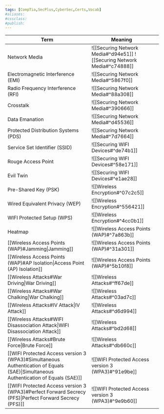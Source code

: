 ```yaml
---
tags: [CompTia,SecPlus,CyberSec,Certs,Vocab]
#aliases:
#cssclass:
#publish:
---
```


| Term                                                                                                                                | Meaning                                                                 |     |
| ----------------------------------------------------------------------------------------------------------------------------------- | ----------------------------------------------------------------------- | --- |
| Network Media                                                                                                                       | ![[Securing Network Media#^d94e51]] ![[Securing Network Media#^c74888]] |     |
| Electromagnetic Interference (EMI)                                                                                                  | ![[Securing Network Media#^5867f0]]                                     |     |
| Radio Frequency Interference (RFI)                                                                                                  | ![[Securing Network Media#^88a308]]                                     |     |
| Crosstalk                                                                                                                           | ![[Securing Network Media#^390666]]                                     |     |
| Data Emanation                                                                                                                      | ![[Securing Network Media#^d45536]]                                     |     |
| Protected Distribution Systems (PDS)                                                                                                | ![[Securing Network Media#^7d7664]]                                     |     |
| Service Set Identifier (SSID)                                                                                                       | ![[Securing WIFI Devices#^de74b1]]                                      |     |
| Rouge Access Point                                                                                                                  | ![[Securing WIFI Devices#^58e171]]                                      |     |
| Evil Twin                                                                                                                           | ![[Securing WIFI Devices#^e1ae28]]                                      |     |
| Pre-Shared Key (PSK)                                                                                                                | ![[Wireless Encryption#^07c2c5]]                                        |     |
| Wired Equivalent Privacy (WEP)                                                                                                      | ![[Wireless Encryption#^556421]]                                        |     |
| WIFI Protected Setup (WPS)                                                                                                          | ![[Wireless Encryption#^4cc0b1]]                                        |     |
| Heatmap                                                                                                                             | ![[Wireless Access Points (WAP)#^7a863b]]                               |     |
| [[Wireless Access Points (WAP)#Jamming\|Jamming]]                                                                                   | ![[Wireless Access Points (WAP)#^31a301]]                               |     |
| [[Wireless Access Points (WAP)#AP Isolation\|Access Point (AP) Isolation]]                                                          | ![[Wireless Access Points (WAP)#^5b10f8]]                               |     |
| [[Wireless Attacks#War Driving\|War Driving]]                                                                                       | ![[Wireless Attacks#^ff67de]]                                           |     |
| [[Wireless Attacks#War Chalking\|War Chalking]]                                                                                     | ![[Wireless Attacks#^03ad7c]]                                           |     |
| [[Wireless Attacks#IV Attack\|IV Attack]]                                                                                           | ![[Wireless Attacks#^d6d994]]                                           |     |
| [[Wireless Attacks#WIFI Disassociation Attack\|WIFI Disassociation Attack]]                                                         | ![[Wireless Attacks#^bd2d68]]                                           |     |
| [[Wireless Attacks#Brute Force\|Brute Force]]                                                                                       | ![[Wireless Attacks#^db660c]]                                           |     |
| [[WIFI Protected Access version 3 (WPA3)#Simultaneous Authentication of Equals (SAE)\|Simultaneous Authentication of Equals (SAE)]] | ![[WIFI Protected Access version 3 (WPA3)#^91e9be]]                     |     |
| [[WIFI Protected Access version 3 (WPA3)#Perfect Forward Secrecy (PFS)\|Perfect Forward Secrecy (PFS)]]                             | ![[WIFI Protected Access version 3 (WPA3)#^9e9b60]]                                                                        |     |

